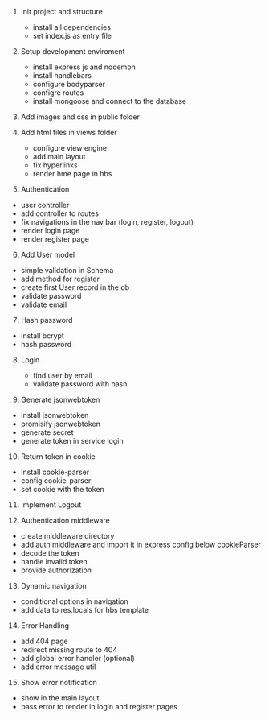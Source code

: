 1. Init project and structure
    - install all dependencies
    - set index.js as entry file

2. Setup development enviroment
    - install express js and nodemon
    - install handlebars
    - configure bodyparser
    - configre routes
    - install mongoose and connect to the database

3. Add images and css in public folder

4. Add html files in views folder
    - configure view engine
    - add main layout
    - fix hyperlinks
    - render hme page in hbs

5. Authentication
- user controller
- add controller to routes
- fix navigations in the nav bar (login, register, logout)
- render login page
- render register page

6. Add User model
- simple validation in Schema
- add method for register
- create first User record in the db
- validate password
- validate email

7. Hash password
- install bcrypt
- hash password

8. Login
    - find user by email
    - validate password with hash

9. Generate jsonwebtoken
- install jsonwebtoken
- promisify jsonwebtoken
- generate secret
- generate token in service login

10. Return token in cookie
- install cookie-parser
- config cookie-parser
- set cookie with the token

11. Implement Logout

12. Authentication middleware

- create middleware directory
- add auth middleware and import it in express config below cookieParser
- decode the token
- handle invalid token
- provide authorization

13. Dynamic navigation
- conditional options in navigation
- add data to res.locals for hbs template

14. Error Handling
- add 404 page
- redirect missing route to 404
- add global error handler (optional)
- add error message util

15. Show error notification
- show in the main layout
- pass error to render in login and register pages




